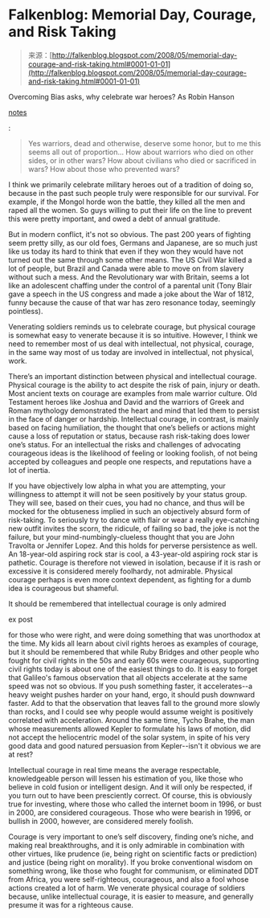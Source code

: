 <!--yml
category: 未分类
date: 2024-05-12 23:17:48
-->

# Falkenblog: Memorial Day, Courage, and Risk Taking

> 来源：[http://falkenblog.blogspot.com/2008/05/memorial-day-courage-and-risk-taking.html#0001-01-01](http://falkenblog.blogspot.com/2008/05/memorial-day-courage-and-risk-taking.html#0001-01-01)

Overcoming Bias asks, why celebrate war heroes? As Robin Hanson

[notes](http://www.overcomingbias.com/2008/05/who-should-we-h.html)

:

> Yes warriors, dead and otherwise, deserve some honor, but to me this seems all out of proportion... How about warriors who died on other sides, or in other wars? How about civilians who died or sacrificed in wars? How about those who prevented wars?

I think we primarily celebrate military heroes out of a tradition of doing so, because in the past such people truly were responsible for our survival. For example, if the Mongol horde won the battle, they killed all the men and raped all the women. So guys willing to put their life on the line to prevent this were pretty important, and owed a debt of annual gratitude.

But in modern conflict, it's not so obvious. The past 200 years of fighting seem pretty silly, as our old foes, Germans and Japanese, are so much just like us today its hard to think that even if they won they would have not turned out the same through some other means. The US Civil War killed a lot of people, but Brazil and Canada were able to move on from slavery without such a mess. And the Revolutionary war with Britain, seems a lot like an adolescent chaffing under the control of a parental unit (Tony Blair gave a speech in the US congress and made a joke about the War of 1812, funny because the cause of that war has zero resonance today, seemingly pointless).

Venerating soldiers reminds us to celebrate courage, but physical courage is somewhat easy to venerate because it is so intuitive. However, I think we need to remember most of us deal with intellectual, not physical, courage, in the same way most of us today are involved in intellectual, not physical, work.

There’s an important distinction between physical and intellectual courage. Physical courage is the ability to act despite the risk of pain, injury or death. Most ancient texts on courage are examples from male warrior culture. Old Testament heroes like Joshua and David and the warriors of Greek and Roman mythology demonstrated the heart and mind that led them to persist in the face of danger or hardship. Intellectual courage, in contrast, is mainly based on facing humiliation, the thought that one’s beliefs or actions might cause a loss of reputation or status, because rash risk-taking does lower one’s status. For an intellectual the risks and challenges of advocating courageous ideas is the likelihood of feeling or looking foolish, of not being accepted by colleagues and people one respects, and reputations have a lot of inertia.

If you have objectively low alpha in what you are attempting, your willingness to attempt it will not be seen positively by your status group. They will see, based on their cues, you had no chance, and thus will be mocked for the obtuseness implied in such an objectively absurd form of risk-taking. To seriously try to dance with flair or wear a really eye-catching new outfit invites the scorn, the ridicule, of failing so bad, the joke is not the failure, but your mind-numbingly-clueless thought that you are John Travolta or Jennifer Lopez. And this holds for perverse persistence as well. An 18-year-old aspiring rock star is cool, a 43-year-old aspiring rock star is pathetic. Courage is therefore not viewed in isolation, because if it is rash or excessive it is considered merely foolhardy, not admirable. Physical courage perhaps is even more context dependent, as fighting for a dumb idea is courageous but shameful.

It should be remembered that intellectual courage is only admired

ex post

for those who were right, and were doing something that was unorthodox at the time. My kids all learn about civil rights heroes as examples of courage, but it should be remembered that while Ruby Bridges and other people who fought for civil rights in the 50s and early 60s were courageous, supporting civil rights today is about one of the easiest things to do. It is easy to forget that Galileo's famous observation that all objects accelerate at the same speed was not so obvious. If you push something faster, it accelerates--a heavy weight pushes harder on your hand, ergo, it should push downward faster. Add to that the observation that leaves fall to the ground more slowly than rocks, and I could see why people would assume weight is positively correlated with acceleration. Around the same time, Tycho Brahe, the man whose measurements allowed Kepler to formulate his laws of motion, did not accept the heliocentric model of the solar system, in spite of his very good data and good natured persuasion from Kepler--isn't it obvious we are at rest?

Intellectual courage in real time means the average respectable, knowledgeable person will lessen his estimation of you, like those who believe in cold fusion or intelligent design. And it will only be respected, if you turn out to have been presciently correct. Of course, this is obviously true for investing, where those who called the internet boom in 1996, or bust in 2000, are considered courageous. Those who were bearish in 1996, or bullish in 2000, however, are considered merely foolish.

Courage is very important to one’s self discovery, finding one’s niche, and making real breakthroughs, and it is only admirable in combination with other virtues, like prudence (ie, being right on scientific facts or prediction) and justice (being right on morality). If you broke conventional wisdom on something wrong, like those who fought for communism, or eliminated DDT from Africa, you were self-righteous, courageous, and also a fool whose actions created a lot of harm. We venerate physical courage of soldiers because, unlike intellectual courage, it is easier to measure, and generally presume it was for a righteous cause.